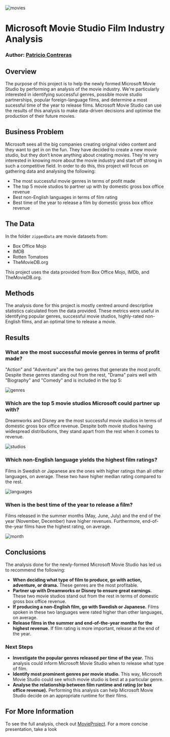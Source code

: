 ![movies](images/Movie.jpg)

# Microsoft Movie Studio Film Industry Analysis

### Author: <a href="https://www.linkedin.com/in/pcontreras97//">Patricio Contreras</a>

## Overview

The purpose of this project is to help the newly formed Microsoft Movie Studio by performing an analysis of the movie industry.  We're particularly interested in identifying successful genres, possible movie studio partnerships, popular foreign-language films, and determine a most sucessful time of the year to release films.  Microsoft Movie Studio can use the results of this analysis to make data-driven decisions and optimise the production of their future movies.

## Business Problem

Microsoft sees all the big companies creating original video content and they want to get in on the fun. They have decided to create a new movie studio, but they don’t know anything about creating movies. They're very interested in knowing more about the movie industry and start off strong in such a competitive field.  In order to do this, this project will focus on gathering data and analysing the following:

* The most successful movie genres in terms of profit made
* The top 5 movie studios to partner up with by domestic gross box office revenue
* Best non-English languages in terms of film rating
* Best time of the year to release a film by domestic gross box office revenue

## The Data

In the folder `zippedData` are movie datasets from:

* Box Office Mojo
* IMDB
* Rotten Tomatoes
* TheMovieDB.org

This project uses the data provided from Box Office Mojo, IMDb, and TheMovieDB.org.

## Methods

The analysis done for this project is mostly centred around descriptive statistics calculated from the data provided.  These metrics were useful in identifying popular genres, successful movie studios, highly-rated non-English films, and an optimal time to release a movie.

## Results

### What are the most successful movie genres in terms of profit made?

"Action" and "Adventure" are the two genres that generate the most profit.  Despite these genres standing out from the rest, "Drama" pairs well with "Biography" and "Comedy" and is included in the top 5:

![genres](images/genre_profit.png)

### Which are the top 5 movie studios Microsoft could partner up with?

Dreamworks and Disney are the most successful movie studios in terms of domestic gross box office revenue.  Despite both movie studios having widespread distributions, they stand apart from the rest when it comes to revenue.

![studios](images/studio_gross.png)

### Which non-English language yields the highest film ratings?

Films in Swedish or Japanese are the ones with higher ratings than all other languages, on average.  These two have higher median rating compared to the rest.

![languages](images/lang_rating.png)

### When is the best time of the year to release a film?

Films released in the summer months (May, June, July) and the end of the year (November, December) have higher revenues.  Furthermore, end-of-the-year films have the highest rating, on average.

![month](images/month_gross.png)

## Conclusions

The analysis done for the newly-formed Microsoft Movie Studio has led us to recommend the following:

* **When deciding what type of film to produce, go with action, adventure, or drama.** These genres are the most profitable.
* **Partner up with Dreamworks or Disney to ensure great earnings.** These two movie studios stand out from the rest in terms of domestic gross box office revenue.
* **If producing a non-English film, go with Swedish or Japanese.** Films spoken in these two languages were rated higher than other languages, on average.
* **Release films in the summer and end-of-the-year months for the highest revenue.** If film rating is more important, release at the end of the year.

### Next Steps

* **Investigate the popular genres released per time of the year.** This analysis could inform Microsoft Movie Studio when to release what type of film.
* **Identify most prominent genres per movie studio.** This way, Microsoft Movie Studio could see which movie studio is best at a particular genre.
* **Analyse the relationship between film runtime and rating (or box office revenue).**  Performing this analysis can help Microsoft Movie Studio decide on an appropriate runtime for their films.

## For More Information

To see the full analysis, check out [MovieProject](MovieProject.ipynb).  For a more concise presentation, take a look 